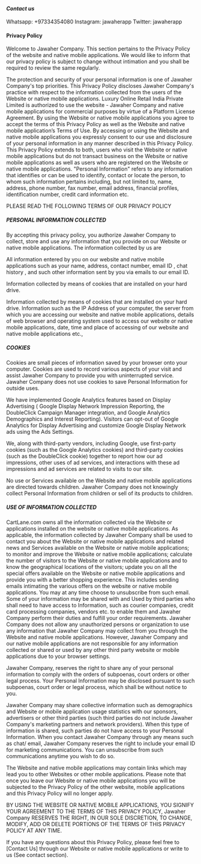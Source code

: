 #### *Contact us*
Whatsapp: +97334354080
Instagram: jawaherapp
Twitter: jawaherapp

#### **Privacy Policy**

Welcome to Jawaher Company. This section pertains to the Privacy Policy of the website and native mobile applications. We would like to inform that our privacy policy is subject to change without intimation and you shall be required to review the same regularly.

The protection and security of your personal information is one of Jawaher Company's top priorities. This Privacy Policy discloses Jawaher Company's practice with respect to the information collected from the users of the Website or native mobile applications. Luxury Online Retail India Private Limited is authorized to use the website - Jawaher Company and native mobile applications for commercial purposes by virtue of a Platform License Agreement. By using the Website or native mobile applications you agree to accept the terms of this Privacy Policy as well as the Website and native mobile application’s Terms of Use. By accessing or using the Website and native mobile applications you expressly consent to our use and disclosure of your personal information in any manner described in this Privacy Policy. This Privacy Policy extends to both, users who visit the Website or native mobile applications but do not transact business on the Website or native mobile applications as well as users who are registered on the Website or native mobile applications. "Personal Information" refers to any information that identifies or can be used to identify, contact or locate the person, to whom such information pertains including, but not limited to, name, address, phone number, fax number, email address, financial profiles, identification number, credit card information etc.

PLEASE READ THE FOLLOWING TERMS OF OUR PRIVACY POLICY

##### PERSONAL INFORMATION COLLECTED

By accepting this privacy policy, you authorize Jawaher Company to collect, store and use any information that you provide on our Website or native mobile applications. The information collected by us are

All information entered by you on our website and native mobile applications such as your name, address, contact number, email ID , chat history , and such other information sent by you via emails to our email ID.

Information collected by means of cookies that are installed on your hard drive.

Information collected by means of cookies that are installed on your hard drive. Information such as the IP Address of your computer, the server from which you are accessing our website and native mobile applications, details of web browser and operating system used to access our website or native mobile applications, date, time and place of accessing of our website and native mobile applications etc.,

##### **COOKIES**

Cookies are small pieces of information saved by your browser onto your computer. Cookies are used to record various aspects of your visit and assist Jawaher Company to provide you with uninterrupted service. Jawaher Company does not use cookies to save Personal Information for outside uses.

We have implemented Google Analytics features based on Display Advertising ( Google Display Network Impression Reporting, the DoubleClick Campaign Manager integration, and Google Analytics Demographics and Interest Reporting). Visitors can opt-out of Google Analytics for Display Advertising and customize Google Display Network ads using the Ads Settings.

We, along with third-party vendors, including Google, use first-party cookies (such as the Google Analytics cookies) and third-party cookies (such as the DoubleClick cookie) together to report how our ad impressions, other uses of ad services, and interactions with these ad impressions and ad services are related to visits to our site.

No use or Services available on the Website and native mobile applications are directed towards children. Jawaher Company does not knowingly collect Personal Information from children or sell of its products to children.

##### **USE OF INFORMATION COLLECTED**

CartLane.com owns all the information collected via the Website or applications installed on the website or native mobile applications. As applicable, the information collected by Jawaher Company shall be used to contact you about the Website or native mobile applications and related news and Services available on the Website or native mobile applications; to monitor and improve the Website or native mobile applications; calculate the number of visitors to the Website or native mobile applications and to know the geographical locations of the visitors; update you on all the special offers available on the Website or native mobile applications and provide you with a better shopping experience. This includes sending emails intimating the various offers on the website or native mobile applications. You may at any time choose to unsubscribe from such email. Some of your information may be shared with and Used by third parties who shall need to have access to Information, such as courier companies, credit card processing companies, vendors etc. to enable them and Jawaher Company perform their duties and fulfill your order requirements. Jawaher Company does not allow any unauthorized persons or organization to use any information that Jawaher Company may collect from you through the Website and native mobile applications. However, Jawaher Company and our native mobile applications are not responsible for any information collected or shared or used by any other third party website or mobile applications due to your browser settings.

Jawaher Company, reserves the right to share any of your personal information to comply with the orders of subpoenas, court orders or other legal process. Your Personal Information may be disclosed pursuant to such subpoenas, court order or legal process, which shall be without notice to you.

Jawaher Company may share collective information such as demographics and Website or mobile application usage statistics with our sponsors, advertisers or other third parties (such third parties do not include Jawaher Company's marketing partners and network providers). When this type of information is shared, such parties do not have access to your Personal Information. When you contact Jawaher Company through any means such as chat/ email, Jawaher Company reserves the right to include your email ID for marketing communications. You can unsubscribe from such communications anytime you wish to do so.

The Website and native mobile applications may contain links which may lead you to other Websites or other mobile applications. Please note that once you leave our Website or native mobile applications you will be subjected to the Privacy Policy of the other website, mobile applications and this Privacy Policy will no longer apply.

BY USING THE WEBSITE OR NATIVE MOBILE APPLICATIONS, YOU SIGNIFY YOUR AGREEMENT TO THE TERMS OF THIS PRIVACY POLICY, Jawaher Company RESERVES THE RIGHT, IN OUR SOLE DISCRETION, TO CHANGE, MODIFY, ADD OR DELETE PORTIONS OF THE TERMS OF THIS PRIVACY POLICY AT ANY TIME.

If you have any questions about this Privacy Policy, please feel free to [Contact Us] through our Website or native mobile applications or write to us (See contact section).
